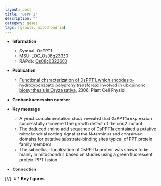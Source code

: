 ```yaml
---
layout: post
title: "OsPPT1"
description: ""
category: genes
tags: [growth, mitochondria]
---
```


* **Information**  
    + Symbol: OsPPT1  
    + MSU: [LOC_Os08g23320](http://rice.plantbiology.msu.edu/cgi-bin/ORF_infopage.cgi?orf=LOC_Os08g23320)  
    + RAPdb: [Os08g0322600](http://rapdb.dna.affrc.go.jp/viewer/gbrowse_details/irgsp1?name=Os08g0322600)  

* **Publication**  
    + [Functional characterization of OsPPT1, which encodes p-hydroxybenzoate polyprenyltransferase involved in ubiquinone biosynthesis in Oryza sativa](http://www.ncbi.nlm.nih.gov/pubmed?term=Functional+characterization+of+OsPPT1,+which+encodes+p-hydroxybenzoate+polyprenyltransferase+involved+in+ubiquinone+biosynthesis+in+Oryza+sativa%5BTitle%5D), 2006, Plant Cell Physiol.

* **Genbank accession number**  

* **Key message**  
    + A yeast complementation study revealed that OsPPT1a expression successfully recovered the growth defect of the coq2 mutant
    + The deduced amino acid sequence of OsPPT1a contained a putative mitochondrial sorting signal at the N-terminus and conserved domains for putative substrate-binding sites typical of PPT protein family members
    + The subcellular localization of OsPPT1a protein was shown to be mainly in mitochondria based on studies using a green fluorescent protein-PPT fusion

* **Connection**  

[//]: # * **Key figures**  


